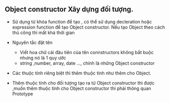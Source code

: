 ## Object constructor Xây dựng đối tượng.

- Sử dụng từ khóa function để tạo , có thể sử dụng decleration hoặc expression function để tạo Object constructor.
  Nếu tạo Object theo cách thủ công thì mất khá thời gian
- Nguyên tắc đặt tên

  - Viết hoa chữ cái đâu tiên của tên connstructors
    không bắt buộc nhưng nó là 1 quy ước
  - string ,number, array, date ..., chính là những Object constructor

- Các thuộc tính riêng biệt thì thêm thuộc tính như thêm cho Object.
- Thêm thuộc tính cho đối tượng tạo ra tử Object constructor thì được ,muốn thêm thuộc tính cho Object constructor thì phải thông quan Prototype
